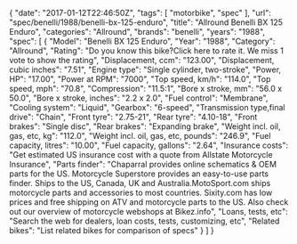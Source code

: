 {
    "date": "2017-01-12T22:46:50Z",
    "tags": [
        "motorbike",
        "spec"
    ],
    "url": "spec\/benelli\/1988\/benelli-bx-125-enduro",
    "title": "Allround Benelli BX 125 Enduro",
    "categories": "Allround",
    "brands": "benelli",
    "years": "1988",
    "spec": [
        {
            "Model": "Benelli BX 125 Enduro",
            "Year": "1988",
            "Category": "Allround",
            "Rating": "Do you know this bike?Click here to rate it. We miss 1 vote to show the rating",
            "Displacement, ccm": "123.00",
            "Displacement, cubic inches": "7.51",
            "Engine type": "Single cylinder, two-stroke",
            "Power, HP": "17.00",
            "Power at RPM": "7000",
            "Top speed, km\/h": "114.0",
            "Top speed, mph": "70.8",
            "Compression": "11.5:1",
            "Bore x stroke, mm": "56.0 x 50.0",
            "Bore x stroke, inches": "2.2 x 2.0",
            "Fuel control": "Membrane",
            "Cooling system": "Liquid",
            "Gearbox": "6-speed",
            "Transmission type,final drive": "Chain",
            "Front tyre": "2.75-21",
            "Rear tyre": "4.10-18",
            "Front brakes": "Single disc",
            "Rear brakes": "Expanding brake",
            "Weight incl. oil, gas, etc, kg": "112.0",
            "Weight incl. oil, gas, etc, pounds": "246.9",
            "Fuel capacity, litres": "10.00",
            "Fuel capacity, gallons": "2.64",
            "Insurance costs": "Get estimated US insurance cost with a quote from Allstate Motorcycle Insurance",
            "Parts finder": "Chaparral provides online schematics & OEM parts for the US.   Motorcycle Superstore provides an easy-to-use parts finder. Ships to the US, Canada, UK and Australia.MotoSport.com ships motorcycle parts and accessories to most countries.    Sixity.com has low prices and free shipping on ATV and motorcycle parts to the US. Also check out our overview of motorcycle webshops at Bikez.info",
            "Loans, tests, etc": "Search the web for dealers, loan costs, tests, customizing, etc",
            "Related bikes": "List related bikes for comparison of specs"
        }
    ]
}